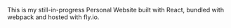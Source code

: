 This is my still-in-progress Personal Website built with React, bundled with webpack and hosted with fly.io.
